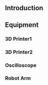 
## Introduction


## Equipment

### 3D Printer1

### 3D Printer2


### Oscilloscope


### Robot Arm

